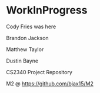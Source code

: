 WorkInProgress
==============
Cody Fries was here

Brandon Jackson

Matthew Taylor

Dustin Bayne

CS2340 Project Repository

M2 @ 
https://github.com/bjax15/M2
